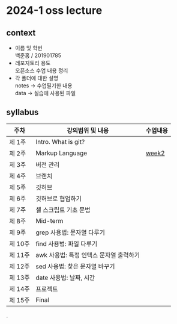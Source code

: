 # 2024-1 oss lecture    
## context    
- 이름 및 학번    
백준홍 / 201901785  
- 레포지토리 용도  
  오픈소스 수업 내용 정리  
- 각 폴더에 대한 설명  
notes -> 수업필기한 내용  
data -> 실습에 사용된 파일  

## syllabus   

| 주차 | 강의범위 및 내용 | 수업내용 |  
| ------ | ------ | ------ |  
| 제 1주 | Intro. What is git? |  
| 제 2주 | Markup Language |  [week2]([https://nodejs.org/](https://github.com/BaekJunehong/oss-git-pratice/blob/main/notes/w02.md)) |   
| 제 3주 | 버전 관리 |  
| 제 4주 | 브랜치 |  
| 제 5주 | 깃허브 |  
| 제 6주 | 깃허브로 협업하기 |  
| 제 7주 | 셸 스크립트 기초 문법 |  
| 제 8주 | Mid-term  |  
| 제 9주 | grep 사용법: 문자열 다루기  |  
| 제 10주 | find 사용법: 파일 다루기  |  
| 제 11주 | awk 사용법: 특정 인텍스 문자열 출력하기 |  
| 제 12주 | sed 사용법: 찾은 문자열 바꾸기 |  
| 제 13주 | date 사용법: 날짜, 시간  |  
| 제 14주 | 프로젝트 |  
| 제 15주 | Final  |  

.  

